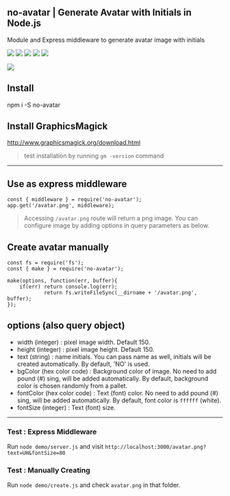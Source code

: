 ## no-avatar | Generate Avatar with Initials in Node.js
Module and Express middleware to generate avatar image with initials

![](https://img.shields.io/npm/v/no-avatar.svg?style=flat-square)
![](https://img.shields.io/npm/dt/no-avatar.svg?style=flat-square)
![](https://img.shields.io/github/issues/thatisuday/no-avatar.svg?style=flat-square)
![](https://img.shields.io/david/thatisuday/no-avatar.svg?style=flat-square)
![](https://img.shields.io/gratipay/project/no-avatar.svg?style=flat-square)


![](https://i.imgur.com/CuCBdL1.jpg)

## Install 
npm i -S no-avatar

## Install GraphicsMagick
http://www.graphicsmagick.org/download.html

> test installation by running `gm -version` command

***

## Use as express middleware
```
const { middleware } = require('no-avatar');
app.get('/avatar.png', middleware);
```

> Accessing `/avatar.png` route will return a png image. You can configure image by adding options in query parameters as below.


## Create avatar manually

```
const fs = require('fs');
const { make } = require('no-avatar');

make(options, function(err, buffer){
	if(err) return console.log(err);
			return fs.writeFileSync(__dirname + '/avatar.png', buffer);
});
```


## options (also query object)
- width (integer) : pixel image width. Default 150.
- height (integer) : pixel image height. Default 150.
- text (string) : name initials. You can pass name as well, initials will be created automatically. By default, 'NO' is used.
- bgColor (hex color code) : Background color of image. No need to add pound (#) sing, will be added automatically. By default, background color is chosen randomly from a pallet.
- fontColor (hex color code) : Text (font) color. No need to add pound (#) sing, will be added automatically. By default, font color is `ffffff` (white).
- fontSize (integer) : Text (font) size.

***

### Test : Express Middleware
Run `node demo/server.js` and visit `http://localhost:3000/avatar.png?text=UH&fontSize=80`

### Test : Manually Creating
Run `node demo/create.js` and check `avatar.png` in that folder.
